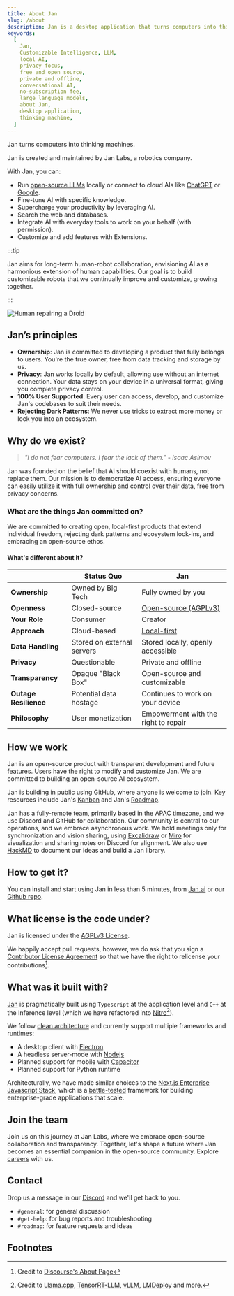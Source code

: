 ```yaml
---
title: About Jan
slug: /about
description: Jan is a desktop application that turns computers into thinking machines.
keywords:
  [
    Jan,
    Customizable Intelligence, LLM,
    local AI,
    privacy focus,
    free and open source,
    private and offline,
    conversational AI,
    no-subscription fee,
    large language models,
    about Jan,
    desktop application,
    thinking machine,
  ]
---
```


Jan turns computers into thinking machines.

Jan is created and maintained by Jan Labs, a robotics company.

With Jan, you can:

- Run [open-source LLMs](https://huggingface.co/models?pipeline_tag=text-generation) locally or connect to cloud AIs like [ChatGPT](https://openai.com/blog/openai-api) or [Google](https://ai.google.dev/).
- Fine-tune AI with specific knowledge.
- Supercharge your productivity by leveraging AI.
- Search the web and databases.
- Integrate AI with everyday tools to work on your behalf (with permission).
- Customize and add features with Extensions.

:::tip

Jan aims for long-term human-robot collaboration, envisioning AI as a harmonious extension of human capabilities. Our goal is to build customizable robots that we continually improve and customize, growing together.

:::

![Human repairing a Droid](/img/star-wars-droids.png)

## Jan’s principles

- **Ownership**: Jan is committed to developing a product that fully belongs to users. You're the true owner, free from data tracking and storage by us.
- **Privacy**: Jan works locally by default, allowing use without an internet connection. Your data stays on your device in a universal format, giving you complete privacy control.
- **100% User Supported**: Every user can access, develop, and customize Jan's codebases to suit their needs.
- **Rejecting Dark Patterns**: We never use tricks to extract more money or lock you into an ecosystem.

## Why do we exist?

> _"I do not fear computers. I fear the lack of them." - Isaac Asimov_

Jan was founded on the belief that AI should coexist with humans, not replace them. Our mission is to democratize AI access, ensuring everyone can easily utilize it with full ownership and control over their data, free from privacy concerns.

### What are the things Jan committed on?

We are committed to creating open, local-first products that extend individual freedom, rejecting dark patterns and ecosystem lock-ins, and embracing an open-source ethos.

#### What's different about it?

|                       | Status Quo                 | Jan                                                                    |
| --------------------- | -------------------------- | ---------------------------------------------------------------------- |
| **Ownership**         | Owned by Big Tech          | Fully owned by you                                                     |
| **Openness**          | Closed-source              | [Open-source (AGPLv3)](https://github.com/janhq/jan/blob/main/LICENSE) |
| **Your Role**         | Consumer                   | Creator                                                                |
| **Approach**          | Cloud-based                | [Local-first](https://www.inkandswitch.com/local-first/)               |
| **Data Handling**     | Stored on external servers | Stored locally, openly accessible                                      |
| **Privacy**           | Questionable               | Private and offline                                                    |
| **Transparency**      | Opaque "Black Box"         | Open-source and customizable                                           |
| **Outage Resilience** | Potential data hostage     | Continues to work on your device                                       |
| **Philosophy**        | User monetization          | Empowerment with the right to repair                                   |

## How we work

Jan is an open-source product with transparent development and future features. Users have the right to modify and customize Jan. We are committed to building an open-source AI ecosystem.

Jan is building in public using GitHub, where anyone is welcome to join. Key resources include Jan's [Kanban](https://github.com/orgs/janhq/projects/5/views/7) and Jan's [Roadmap](https://github.com/orgs/janhq/projects/5/views/29).

Jan has a fully-remote team, primarily based in the APAC timezone, and we use Discord and GitHub for collaboration. Our community is central to our operations, and we embrace asynchronous work. We hold meetings only for synchronization and vision sharing, using [Excalidraw](https://excalidraw.com/) or [Miro](https://miro.com/) for visualization and sharing notes on Discord for alignment. We also use [HackMD](https://hackmd.io/) to document our ideas and build a Jan library.

## How to get it?

You can install and start using Jan in less than 5 minutes, from [Jan.ai](https://jan.ai) or our [Github repo](https://github.com/janhq/jan).

## What license is the code under?

Jan is licensed under the [AGPLv3 License](https://github.com/janhq/jan/blob/main/LICENSE).

We happily accept pull requests, however, we do ask that you sign a [Contributor License Agreement](https://en.wikipedia.org/wiki/Contributor_License_Agreement) so that we have the right to relicense your contributions[^2].

## What was it built with?

[Jan](https://github.com/janhq/jan) is pragmatically built using `Typescript` at the application level and `C++` at the Inference level (which we have refactored into [Nitro](https://nitro.jan.ai)[^3]).

We follow [clean architecture](https://blog.cleancoder.com/uncle-bob/2012/08/13/the-clean-architecture.html) and currently support multiple frameworks and runtimes:

- A desktop client with [Electron](https://www.electronjs.org/)
- A headless server-mode with [Nodejs](https://nodejs.org/en)
- Planned support for mobile with [Capacitor](https://capacitorjs.com/)
- Planned support for Python runtime

Architecturally, we have made similar choices to the [Next.js Enterprise Javascript Stack](https://vercel.com/templates/next.js/nextjs-enterprise-boilerplate), which is a [battle-tested](https://nextjs.org/showcase/enterprise) framework for building enterprise-grade applications that scale.

## Join the team

Join us on this journey at Jan Labs, where we embrace open-source collaboration and transparency. Together, let's shape a future where Jan becomes an essential companion in the open-source community. Explore [careers](https://janai.bamboohr.com/careers) with us.

## Contact

Drop us a message in our [Discord](https://discord.gg/af6SaTdzpx) and we'll get back to you.

- `#general`: for general discussion
- `#get-help`: for bug reports and troubleshooting
- `#roadmap`: for feature requests and ideas

## Footnotes

[^1]: Credit to Obsidian's original website
[^2]: Credit to [Discourse's About Page](https://www.discourse.org/about)
[^3]: Credit to [Llama.cpp](https://github.com/ggerganov/llama.cpp), [TensorRT-LLM](https://github.com/NVIDIA/TensorRT-LLM), [vLLM](https://github.com/vllm-project/vllm), [LMDeploy](https://github.com/InternLM/lmdeploy) and more.
